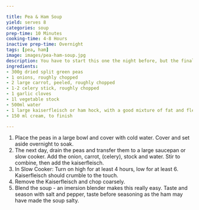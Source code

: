 ```yaml
---

title: Pea & Ham Soup
yield: serves 8
categories: soup
prep-time: 10 Minutes
cooking-time: 4-8 Hours
inactive prep-time: Overnight
tags: [pea, ham]
image: images/pea-ham-soup.jpg
description: You have to start this one the night before, but the final result is well worth the effort!
ingredients:
- 300g dried split green peas
- 1 onions, roughly chopped
- 2 large carrot, peeled, roughly chopped
- 1-2 celery stick, roughly chopped
- 1 garlic cloves
- 1l vegetable stock
- 500ml water
- 1 large kaiserfleisch or ham hock, with a good mixture of fat and flesh, chopped into large pieces
- 150 ml cream, to finish

---
```




1.  Place the peas in a large bowl and cover with cold water. Cover and set aside overnight to soak.
2. The next day, drain the peas and transfer them to a large saucepan or slow cooker. Add the onion, carrot, (celery), stock and water. Stir to combine, then add the kaiserfleisch.
3. In Slow Cooker: Turn on high for at least 4 hours, low for at least 6. Kaiserfleisch should crumble to the touch.
4. Remove the Kaiserfleisch and chop coarsely.
5. Blend the soup - an imersion blender makes this really easy. Taste and season with salt and pepper, taste before seasoning as the ham may have made the soup salty.
